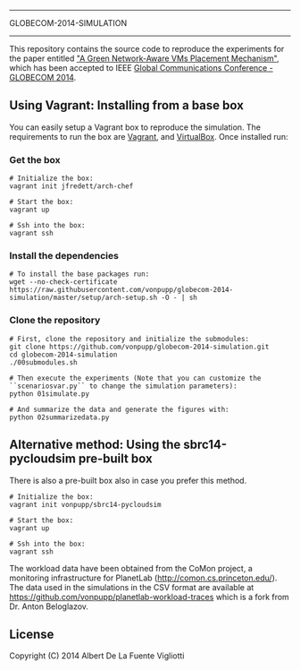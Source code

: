 ************************
GLOBECOM-2014-SIMULATION
************************

This repository contains the source code to reproduce the experiments for the
paper entitled ["A Green Network-Aware VMs Placement Mechanism"](http://www.albertdelafuente.com/lib/exe/fetch.php/home/academic/2014b-a-green-network-aware-vms-placement-mechanism-globecom.pdf),
which has been accepted to IEEE [Global Communications Conference - GLOBECOM
2014](http://globecom2014.ieee-globecom.org/).

## Using Vagrant: Installing from a base box

You can easily setup a Vagrant box to reproduce the simulation. The requirements
to run the box are [Vagrant](https://www.vagrantup.com/downloads.html), and
[VirtualBox](https://www.virtualbox.org/wiki/Downloads). Once installed run:

### Get the box

```shell
# Initialize the box:
vagrant init jfredett/arch-chef

# Start the box:
vagrant up

# Ssh into the box:
vagrant ssh
```

### Install the dependencies

```shell
# To install the base packages run:
wget --no-check-certificate https://raw.githubusercontent.com/vonpupp/globecom-2014-simulation/master/setup/arch-setup.sh -O - | sh
```

### Clone the repository

```shell
# First, clone the repository and initialize the submodules:
git clone https://github.com/vonpupp/globecom-2014-simulation.git
cd globecom-2014-simulation
./00submodules.sh

# Then execute the experiments (Note that you can customize the ``scenariosvar.py`` to change the simulation parameters):
python 01simulate.py

# And summarize the data and generate the figures with:
python 02summarizedata.py
```

## Alternative method: Using the sbrc14-pycloudsim pre-built box

There is also a pre-built box also in case you prefer this method.

```shell
# Initialize the box:
vagrant init vonpupp/sbrc14-pycloudsim

# Start the box:
vagrant up

# Ssh into the box:
vagrant ssh
```

The workload data have been obtained from the CoMon project, a monitoring
infrastructure for PlanetLab (http://comon.cs.princeton.edu/). The data used in
the simulations in the CSV format are available at
https://github.com/vonpupp/planetlab-workload-traces which is a fork from Dr.
Anton Beloglazov.

## License

Copyright (C) 2014 Albert De La Fuente Vigliotti
